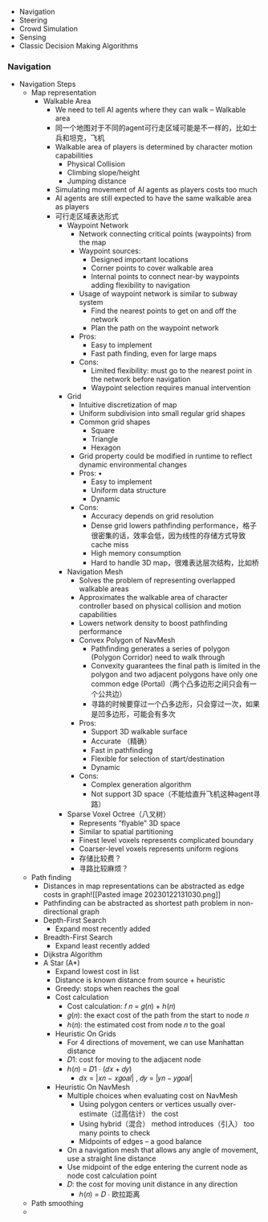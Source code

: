 - Navigation
- Steering
- Crowd Simulation 
- Sensing 
- Classic Decision Making Algorithms

### Navigation
- Navigation Steps
	- Map representation
		- Walkable Area
			- We need to tell AI agents where they can walk – Walkable area
			- 同一个地图对于不同的agent可行走区域可能是不一样的，比如士兵和坦克，飞机
			- Walkable area of players is determined by character motion capabilities
				- Physical Collision
				- Climbing slope/height
				- Jumping distance
			- Simulating movement of AI agents as players costs too much
			- AI agents are still expected to have the same walkable area as players
			- 可行走区域表达形式
				- Waypoint Network
					- Network connecting critical points (waypoints) from the map
					- Waypoint sources: 
						- Designed important locations 
						- Corner points to cover walkable area 
						- Internal points to connect near-by waypoints adding flexibility to navigation
					- Usage of waypoint network is similar to subway system
						- Find the nearest points to get on and off the network
						- Plan the path on the waypoint network
					- Pros:
						- Easy to implement
						- Fast path finding, even for large maps 
					- Cons: 
						- Limited flexibility: must go to the nearest point in the network before navigation 
						- Waypoint selection requires manual intervention
				- Grid 
					- Intuitive discretization of map
					- Uniform subdivision into small regular grid shapes
					- Common grid shapes 
						- Square
						- Triangle 
						- Hexagon
					- Grid property could be modified in runtime to reflect dynamic environmental changes
					- Pros: •
						- Easy to implement 
						- Uniform data structure 
						- Dynamic 
					- Cons: 
						- Accuracy depends on grid resolution
						- Dense grid lowers pathfinding performance，格子很密集的话，效率会低，因为线性的存储方式导致cache miss
						- High memory consumption 
						- Hard to handle 3D map，很难表达层次结构，比如桥
				- Navigation Mesh
					- Solves the problem of representing overlapped walkable areas 
					- Approximates the walkable area of character controller based on physical collision and motion capabilities
					- Lowers network density to boost pathfinding performance
					- Convex Polygon of NavMesh
						- Pathfinding generates a series of polygon (Polygon Corridor) need to walk through
						- Convexity guarantees the final path is limited in the polygon and two adjacent polygons have only one common edge (Portal)（两个凸多边形之间只会有一个公共边）
						- 寻路的时候要穿过一个凸多边形，只会穿过一次，如果是凹多边形，可能会有多次
					- Pros: 
						- Support 3D walkable surface 
						- Accurate （精确）
						- Fast in pathfinding 
						- Flexible for selection of start/destination 
						- Dynamic 
					- Cons: 
						- Complex generation algorithm 
						- Not support 3D space（不能给直升飞机这种agent寻路）
				- Sparse Voxel Octree（八叉树）
					- Represents “flyable” 3D space
					- Similar to spatial partitioning
					- Finest level voxels represents complicated boundary
					- Coarser-level voxels represents uniform regions
					- 存储比较费？
					- 寻路比较麻烦？
	- Path finding
		- Distances in map representations can be abstracted as edge costs in graph![[Pasted image 20230122131030.png]]
		- Pathfinding can be abstracted as shortest path problem in non-directional graph
		- Depth-First Search
			- Expand most recently added
		- Breadth-First Search
			- Expand least recently added
		- Dijkstra Algorithm
		- A Star (A*)
			- Expand lowest cost in list 
			- Distance is known distance from source + heuristic 
			- Greedy: stops when reaches the goal
			- Cost calculation
				- Cost calculation: 𝑓 𝑛 = 𝑔(𝑛) + ℎ(𝑛) 
				- 𝑔(𝑛): the exact cost of the path from the start to node 𝑛 
				- ℎ(𝑛): the estimated cost from node 𝑛 to the goal
			- Heuristic On Grids
				- For 4 directions of movement, we can use Manhattan distance
				- 𝐷1: cost for moving to the adjacent node
				- ℎ(𝑛) = 𝐷1 ∙ (𝑑𝑥 + 𝑑𝑦)
					- 𝑑𝑥 = |𝑥𝑛 − 𝑥𝑔𝑜𝑎𝑙| , 𝑑𝑦 = |𝑦𝑛 − 𝑦𝑔𝑜𝑎𝑙|
			- Heuristic On NavMesh
				- Multiple choices when evaluating cost on NavMesh 
					- Using polygon centers or vertices usually over-estimate（过高估计） the cost 
					- Using hybrid（混合） method introduces（引入） too many points to check
					- Midpoints of edges – a good balance
				- On a navigation mesh that allows any angle of movement, use a straight line distance 
				- Use midpoint of the edge entering the current node as node cost calculation point 
				- 𝐷: the cost for moving unit distance in any direction
					- ℎ(𝑛) = 𝐷 ∙ 欧拉距离
	- Path smoothing
	- 
